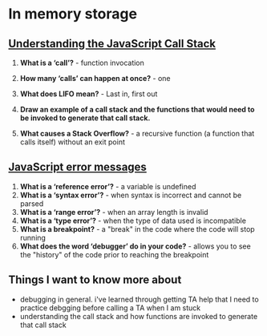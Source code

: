 # In memory storage

## [Understanding the JavaScript Call Stack]()

1. **What is a ‘call’?** - function invocation
2. **How many ‘calls’ can happen at once?** - one
3. **What does LIFO mean?** - Last in, first out
4. **Draw an example of a call stack and the functions that would need to be invoked to generate that call stack.**

5. **What causes a Stack Overflow?** - a recursive function (a function that calls itself) without an exit point

## [JavaScript error messages](https://codeburst.io/javascript-error-messages-debugging-d23f84f0ae7c)

1. **What is a ‘reference error’?** - a variable is undefined
2. **What is a ‘syntax error’?** - when syntax is incorrect and cannot be parsed
3. **What is a ‘range error’?** - when an array length is invalid
4. **What is a ‘type error’?** - when the type of data used is incompatible
5. **What is a breakpoint?** - a "break" in the code where the code will stop running
6. **What does the word ‘debugger’ do in your code?** - allows you to see the "history" of the code prior to reaching the breakpoint

## Things I want to know more about

- debugging in general. i've learned through getting TA help that I need to practice debgging before calling a TA when I am stuck
- understanding the call stack and how functions are invoked to generate that call stack